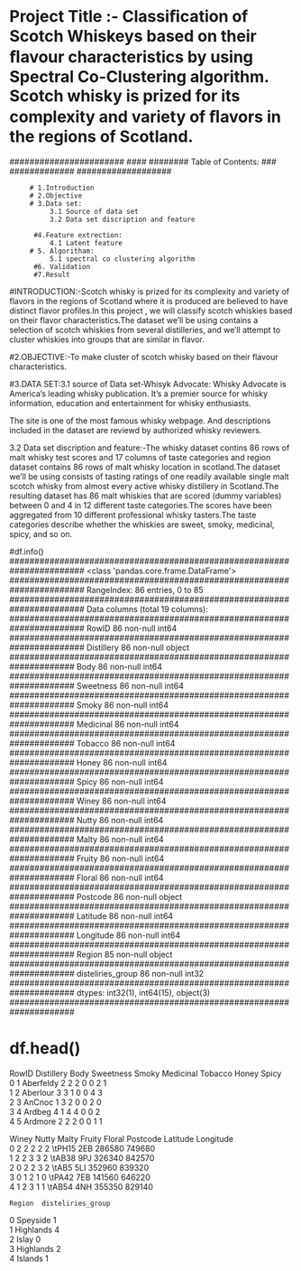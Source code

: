 # Project Title :- Classiﬁcation of Scotch Whiskeys based on their ﬂavour characteristics by using Spectral Co-Clustering algorithm. Scotch whisky is prized for its complexity and  variety of ﬂavors in the regions of Scotland.









####################### ####         ########               Table of Contents:       ###   #############   ###################







         # 1.Introduction
         # 2.Objective
         # 3.Data set:
              3.1 Source of data set
              3.2 Data set discription and feature
              
          #4.Feature extrection:
              4.1 Latent feature
         # 5. Algoritham:
              5.1 spectral co clustering algorithm
          #6. Validation
          #7.Result





#INTRODUCTION:-Scotch whisky is prized for its complexity and variety of flavors in  the regions of Scotland where it is produced are believed to have distinct flavor profiles.In this project , we will classify scotch whiskies based on their flavor characteristics.The dataset we’ll be using contains a selection of scotch whiskies from several distilleries, and we’ll attempt to cluster whiskies into groups that are similar in flavor.


#2.OBJECTIVE:-To make cluster of scotch whisky based on their flavour characteristics.









#3.DATA SET:3.1 source of Data set-Whisyk Advocate:
Whisky Advocate is America’s leading whisky publication. It’s a premier source for whisky information, education and entertainment for whisky enthusiasts.

The site is one of the most famous whisky webpage. And descriptions included in the dataset are reviewd by authorized whisky reviewers.






3.2 Data set discription and feature:-The whisky  dataset contins 86 rows of malt whisky test scores and 17 columns of taste categories and region dataset contains 86 rows of malt whisky location in scotland.The dataset we’ll be using consists of tasting ratings of one readily available single malt scotch whisky from almost every active whisky distillery in Scotland.The resulting dataset has 86 malt whiskies that are scored (dummy variables) between 0 and 4 in 12 different taste categories.The scores have been aggregated from 10 different professional whisky tasters.The taste categories describe whether the whiskies are sweet, smoky, medicinal, spicy, and so on.












#df.info()                                #######################################################################
<class 'pandas.core.frame.DataFrame'>     #######################################################################
RangeIndex: 86 entries, 0 to 85           #######################################################################
Data columns (total 19 columns):          #######################################################################
RowID                86 non-null int64    #######################################################################
Distillery           86 non-null object   #####################################################################
Body                 86 non-null int64    #####################################################################
Sweetness            86 non-null int64    #####################################################################
Smoky                86 non-null int64    #####################################################################
Medicinal            86 non-null int64    #####################################################################
Tobacco              86 non-null int64    #####################################################################
Honey                86 non-null int64    #####################################################################
Spicy                86 non-null int64    #####################################################################
Winey                86 non-null int64    #####################################################################
Nutty                86 non-null int64    #####################################################################
Malty                86 non-null int64    #####################################################################
Fruity               86 non-null int64    #####################################################################
Floral               86 non-null int64    #####################################################################
Postcode             86 non-null object   #####################################################################
 Latitude            86 non-null int64    #####################################################################
 Longitude           86 non-null int64    #####################################################################
Region               85 non-null object   #####################################################################
disteliries_group    86 non-null int32    #####################################################################
dtypes: int32(1), int64(15), object(3)    #####################################################################
























#  df.head()
RowID Distillery  Body  Sweetness  Smoky  Medicinal  Tobacco  Honey  Spicy  \
0      1  Aberfeldy     2          2      2          0        0      2      1   
1      2   Aberlour     3          3      1          0        0      4      3   
2      3     AnCnoc     1          3      2          0        0      2      0   
3      4     Ardbeg     4          1      4          4        0      0      2   
4      5    Ardmore     2          2      2          0        0      1      1   

   Winey  Nutty  Malty  Fruity  Floral     Postcode   Latitude   Longitude  \
0      2      2      2       2       2   \tPH15 2EB     286580      749680   
1      2      2      3       3       2   \tAB38 9PJ     326340      842570   
2      0      2      2       3       2    \tAB5 5LI     352960      839320   
3      0      1      2       1       0   \tPA42 7EB     141560      646220   
4      1      2      3       1       1   \tAB54 4NH     355350      829140   

    Region  disteliries_group  
0   Speyside                  1  
1  Highlands                  4  
2      Islay                  0  
3  Highlands                  2  
4    Islands                  1  

              

